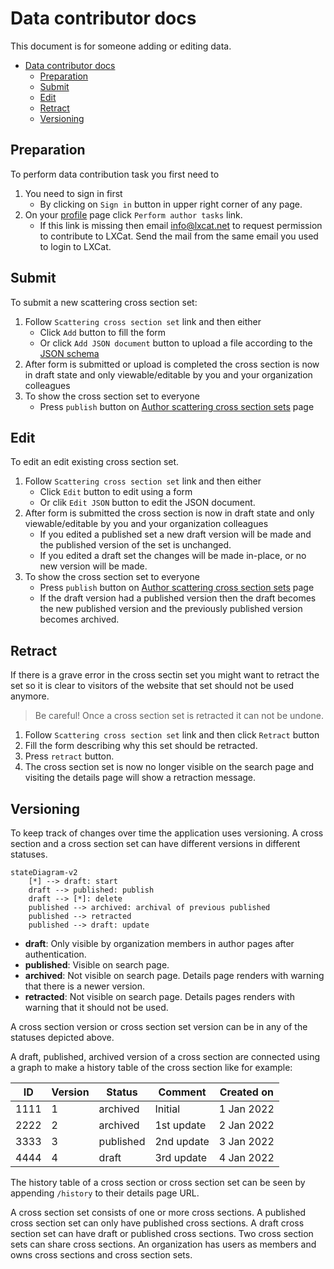 <!--
SPDX-FileCopyrightText: LXCat team

SPDX-License-Identifier: AGPL-3.0-or-later
-->

# Data contributor docs

This document is for someone adding or editing data.

- [Data contributor docs](#data-contributor-docs)
  - [Preparation](#preparation)
  - [Submit](#submit)
  - [Edit](#edit)
  - [Retract](#retract)
  - [Versioning](#versioning)

## Preparation

To perform data contribution task you first need to

1. You need to sign in first 
   - By clicking on `Sign in` button in upper right corner of any page.
2. On your [profile](/profile) page click `Perform author tasks` link. 
   - If this link is missing then email [info@lxcat.net](mailto:info@lxcat.net?subject=LXCat%20contributor%20request&body=Hi%20LXCat%20administrator%2C%0AI%20would%20like%20permission%20to%20contribute%20data.) to request permission to contribute to LXCat. Send the mail from the same email you used to login to LXCat.

## Submit

To submit a new scattering cross section set:

1. Follow `Scattering cross section set` link and then either
   - Click `Add` button to fill the form
   - Or click `Add JSON document` button to upload a file according to the [JSON schema](/api/scat-css/CrossSectionSetRaw.schema.json)
2. After form is submitted or upload is completed the cross section is now in draft state and only viewable/editable by you and your organization colleagues
3. To show the cross section set to everyone
   - Press `publish` button on [Author scattering cross section sets](/author/scat-css) page

## Edit

To edit an edit existing cross section set.

1. Follow `Scattering cross section set` link and then either
   - Click `Edit` button to edit using a form
   - Or clik `Edit JSON` button to edit the JSON document.
2. After form is submitted the cross section is now in draft state and only viewable/editable by you and your organization colleagues
   - If you edited a published set a new draft version will be made and the published version of the set is unchanged.
   - If you edited a draft set the changes will be made in-place, or no new version will be made.
3. To show the cross section set to everyone
   - Press `publish` button on [Author scattering cross section sets](/author/scat-css) page
   - If the draft version had a published version then the draft becomes the new published version and the previously published version becomes archived.

## Retract

If there is a grave error in the cross sectin set you might want to retract the set so it is clear to visitors of the website that set should not be used anymore.

> Be careful! Once a cross section set is retracted it can not be undone.

1. Follow `Scattering cross section set` link and then click `Retract` button
2. Fill the form describing why this set should be retracted.
3. Press `retract` button.
4. The cross section set is now no longer visible on the search page and visiting the details page will show a retraction message.

## Versioning

To keep track of changes over time the application uses versioning.
A cross section and a cross section set can have different versions in different statuses.

```mermaid
stateDiagram-v2
    [*] --> draft: start
    draft --> published: publish
    draft --> [*]: delete
    published --> archived: archival of previous published
    published --> retracted
    published --> draft: update
```

* **draft**: Only visible by organization members in author pages after authentication.
* **published**: Visible on search page.
* **archived**: Not visible on search page. Details page renders with warning that there is a newer version.
* **retracted**: Not visible on search page. Details pages renders with warning that it should not be used.

A cross section version or cross section set version can be in any of the statuses depicted above.

A draft, published, archived version of a cross section are connected using a graph to make a history table of the cross section like for example:

| ID   | Version | Status    | Comment    | Created on |
| ---- | ------- | --------- | ---------- | ---------- |
| 1111 | 1       | archived  | Initial    | 1 Jan 2022 |
| 2222 | 2       | archived  | 1st update | 2 Jan 2022 |
| 3333 | 3       | published | 2nd update | 3 Jan 2022 |
| 4444 | 4       | draft     | 3rd update | 4 Jan 2022 |

The history table of a cross section or cross section set can be seen by appending `/history` to their details page URL.

A cross section set consists of one or more cross sections. 
A published cross section set can only have published cross sections. 
A draft cross section set can have draft or published cross sections.
Two cross section sets can share cross sections.
An organization has users as members and owns cross sections and cross section sets.
